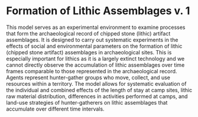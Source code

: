 # Formation of Lithic Assemblages v. 1

This model serves as an experimental environment to examine processes that form the archaeological record of chipped stone (lithic) artifact assemblages. It is designed to carry out systematic experiments in the effects of social and environmental parameters on the formation of lithic (chipped stone artifact) assemblages in archaeological sites. This is especially important for lithics as it is a largely extinct technology and we cannot directly observe the accumulation of lithic assemblages over time frames comparable to those represented in the archaeological record. Agents represent hunter-gather groups who move, collect, and use resources within a territory. The model allows for systematic evaluation of the individual and combined effects of the length of stay at camp sites, lithic raw material distribution, differences in activities performed at camps, and land-use strategies of hunter-gatherers on lithic assemblages that accumulate over different time intervals.

